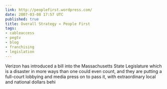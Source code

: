 ```yaml
---
link: http://peoplefirst.wordpress.com/
date: 2007-03-08 17:57 UTC
published: true
title: Overall Strategy « People First
tags:
- cableaccess
- pegtv
- blog
- franchising
- legislation
---
```


Verizon has introduced a bill into the Massachusetts State Legislature which is a disaster in more ways than one could even count, and they are putting a full-court lobbying and media press on to pass it, with extraordinary local and national dollars behi
